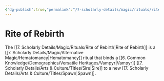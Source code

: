 ```yaml
---
{"dg-publish":true,"permalink":"/7-scholarly-details/magic/rituals/rite-of-rebirth/"}
---
```


# Rite of Rebirth

The [[7. Scholarly Details/Magic/Rituals/Rite of Rebirth\|Rite of Rebirth]] is a [[7. Scholarly Details/Magic/Alternative Magic/Hematomancy\|Hematomancy]] ritual that binds a [[6. Common Knowledge/Demographics/Versatile Heritages/Vampyr\|Vampyr]] [[7. Scholarly Details/Arts & Culture/Titles/Sire\|Sire]] to a new [[7. Scholarly Details/Arts & Culture/Titles/Spawn\|Spawn]].